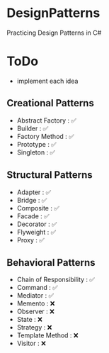 # DesignPatterns
Practicing Design Patterns in C#

# ToDo
- implement each idea
  
## Creational Patterns
- Abstract Factory : ✅
- Builder : ✅
- Factory Method : ✅
- Prototype : ✅
- Singleton : ✅

## Structural Patterns
- Adapter : ✅
- Bridge : ✅
- Composite : ✅
- Facade : ✅
- Decorator : ✅
- Flyweight : ✅
- Proxy : ✅

## Behavioral Patterns
- Chain of Responsibility : ✅
- Command : ✅
- Mediator : ✅
- Memento : ❌
- Observer : ❌
- State : ❌
- Strategy : ❌
- Template Method : ❌
- Visitor : ❌
